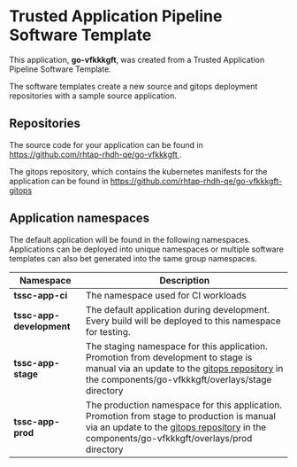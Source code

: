 # Trusted Application Pipeline Software Template

This application, **go-vfkkkgft**, was created from a Trusted Application Pipeline Software Template.

The software templates create a new source and gitops deployment repositories with a sample source application. 

## Repositories

The source code for your application can be found in [https://github.com/rhtap-rhdh-qe/go-vfkkkgft ](https://github.com/rhtap-rhdh-qe/go-vfkkkgft ).
 
The gitops repository, which contains the kubernetes manifests for the application can be found in 
[https://github.com/rhtap-rhdh-qe/go-vfkkkgft-gitops ](https://github.com/rhtap-rhdh-qe/go-vfkkkgft-gitops ) 

## Application namespaces 

The default application will be found in the following namespaces. Applications can be deployed into unique namespaces or multiple software templates can also bet generated into the same group namespaces.  

|  Namespace   |  Description   |  
| -------- | -------- |
| **tssc-app-ci** | The namespace used for CI workloads |
| **tssc-app-development** | The default application during development. Every build will be deployed to this namespace for testing. |
| **tssc-app-stage** | The staging namespace for this application. Promotion from development to stage is manual via an update to the [gitops repository](https://github.com/rhtap-rhdh-qe/go-vfkkkgft-gitops ) in the components/go-vfkkkgft/overlays/stage directory |
| **tssc-app-prod** | The production namespace for this application. Promotion from stage to production is manual via an update to the [gitops repository](https://github.com/rhtap-rhdh-qe/go-vfkkkgft-gitops ) in the components/go-vfkkkgft/overlays/prod directory |
